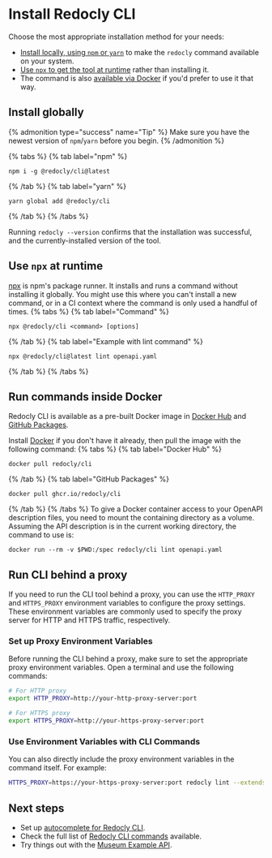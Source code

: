 # Install Redocly CLI

Choose the most appropriate installation method for your needs:

- [Install locally, using `npm` or `yarn`](#install-globally) to make the `redocly` command available on your system.
- [Use `npx` to get the tool at runtime](#use-npx-at-runtime) rather than installing it.
- The command is also [available via Docker](#docker) if you'd prefer to use it that way.

## Install globally

{% admonition type="success" name="Tip" %}
Make sure you have the newest version of `npm`/`yarn` before you begin.
{% /admonition %}

{% tabs %}
{% tab label="npm" %}

```shell
npm i -g @redocly/cli@latest
```

{% /tab  %}
{% tab label="yarn" %}

```shell
yarn global add @redocly/cli
```

{% /tab  %}
{% /tabs  %}

Running `redocly --version` confirms that the installation was successful, and the currently-installed version of the tool.

## Use `npx` at runtime

[npx](https://docs.npmjs.com/cli/v9/commands/npx/) is npm's package runner. It installs and runs a command without installing it globally. You might use this where you can't install a new command, or in a CI context where the command is only used a handful of times.
{% tabs %}
{% tab label="Command" %}

```shell
npx @redocly/cli <command> [options]
```

{% /tab  %}
{% tab label="Example with lint command" %}

```shell
npx @redocly/cli@latest lint openapi.yaml
```

{% /tab  %}
{% /tabs  %}

## <a id="docker"></a>Run commands inside Docker

Redocly CLI is available as a pre-built Docker image in [Docker Hub](https://hub.docker.com/r/redocly/cli) and [GitHub Packages](https://github.com/Redocly/redocly-cli/pkgs/container/cli).

Install [Docker](https://docs.docker.com/get-docker/) if you don't have it already, then pull the image with the following command:
{% tabs %}
{% tab label="Docker Hub" %}

```shell
docker pull redocly/cli
```

{% /tab  %}
{% tab label="GitHub Packages" %}

```shell
docker pull ghcr.io/redocly/cli
```

{% /tab  %}
{% /tabs  %}
To give a Docker container access to your OpenAPI description files, you need to mount the containing directory as a volume. Assuming the API description is in the current working directory, the command to use is:

```shell Example with lint command
docker run --rm -v $PWD:/spec redocly/cli lint openapi.yaml
```

## Run CLI behind a proxy

If you need to run the CLI tool behind a proxy, you can use the `HTTP_PROXY` and `HTTPS_PROXY` environment variables to configure the proxy settings. These environment variables are commonly used to specify the proxy server for HTTP and HTTPS traffic, respectively.

### Set up Proxy Environment Variables

Before running the CLI behind a proxy, make sure to set the appropriate proxy environment variables. Open a terminal and use the following commands:

```bash
# For HTTP proxy
export HTTP_PROXY=http://your-http-proxy-server:port

# For HTTPS proxy
export HTTPS_PROXY=http://your-https-proxy-server:port
```

### Use Environment Variables with CLI Commands

You can also directly include the proxy environment variables in the command itself. For example:

```bash
HTTPS_PROXY=https://your-https-proxy-server:port redocly lint --extends minimal openapi.yaml
```

## Next steps

- Set up [autocomplete for Redocly CLI](./guides/autocomplete.md).
- Check the full list of [Redocly CLI commands](./commands/index.md) available.
- Try things out with the [Museum Example API](https://github.com/Redocly/museum-openapi-example).
